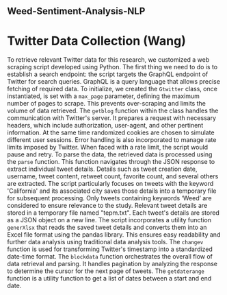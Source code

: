 ## Weed-Sentiment-Analysis-NLP

# Twitter Data Collection (Wang)

To retrieve relevant Twitter data for this research, we customized a web scraping script developed using Python. The first thing we need to do is to establish a search endpoint: the script targets the GraphQL endpoint of Twitter for search queries. GraphQL is a query language that allows precise fetching of required data. To initialize, we created the `Gtwitter` class, once instantiated, is set with a `max_page` parameter, defining the maximum number of pages to scrape. This prevents over-scraping and limits the volume of data retrieved. The `getblog` function within the class handles the communication with Twitter's server. It prepares a request with necessary headers, which include authorization, user-agent, and other pertinent information. At the same time randomized cookies are chosen to simulate different user sessions. Error handling is also incorporated to manage rate limits imposed by Twitter. When faced with a rate limit, the script would pause and retry. To parse the data, the retrieved data is processed using the `parse` function. This function navigates through the JSON response to extract individual tweet details. Details such as tweet creation date, username, tweet content, retweet count, favorite count, and several others are extracted. The script particularly focuses on tweets with the keyword 'California' and its associated city saves those details into a temporary file for subsequent processing. Only tweets containing keywords ‘Weed’ are considered to ensure relevance to the study. Relevant tweet details are stored in a temporary file named "tepm.txt". Each tweet's details are stored as a JSON object on a new line. The script incorporates a utility function `generXlsx` that reads the saved tweet details and converts them into an Excel file format using the pandas library. This ensures easy readability and further data analysis using traditional data analysis tools. The `changev` function is used for transforming Twitter's timestamp into a standardized date-time format. The `blockdata` function orchestrates the overall flow of data retrieval and parsing. It handles pagination by analyzing the response to determine the cursor for the next page of tweets. The `getdaterange` function is a utility function to get a list of dates between a start and end date. 

